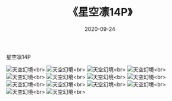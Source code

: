 ﻿---
layout: post
title: 《星空凛14P》
date: 2020-09-24
img: http://photo.orgx.cf/性感/2020/星空凛14P/000.jpg
tags: [美女,性感,泳衣]
---

星空凛14P



![天空幻境](http://photo.orgx.cf/性感/2020/星空凛14P/001.jpg''天空幻境'')<br>
![天空幻境](http://photo.orgx.cf/性感/2020/星空凛14P/002.jpg''天空幻境'')<br>
![天空幻境](http://photo.orgx.cf/性感/2020/星空凛14P/003.jpg''天空幻境'')<br>
![天空幻境](http://photo.orgx.cf/性感/2020/星空凛14P/004.jpg''天空幻境'')<br>
![天空幻境](http://photo.orgx.cf/性感/2020/星空凛14P/005.jpg''天空幻境'')<br>
![天空幻境](http://photo.orgx.cf/性感/2020/星空凛14P/006.jpg''天空幻境'')<br>
![天空幻境](http://photo.orgx.cf/性感/2020/星空凛14P/007.jpg''天空幻境'')<br>
![天空幻境](http://photo.orgx.cf/性感/2020/星空凛14P/008.jpg''天空幻境'')<br>
![天空幻境](http://photo.orgx.cf/性感/2020/星空凛14P/009.jpg''天空幻境'')<br>
![天空幻境](http://photo.orgx.cf/性感/2020/星空凛14P/010.jpg''天空幻境'')<br>
![天空幻境](http://photo.orgx.cf/性感/2020/星空凛14P/011.jpg''天空幻境'')<br>
![天空幻境](http://photo.orgx.cf/性感/2020/星空凛14P/012.jpg''天空幻境'')<br>
![天空幻境](http://photo.orgx.cf/性感/2020/星空凛14P/013.jpg''天空幻境'')<br>
![天空幻境](http://photo.orgx.cf/性感/2020/星空凛14P/014.jpg''天空幻境'')<br>